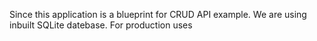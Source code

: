 Since this application is a blueprint for CRUD API example. We are using inbuilt SQLite
datebase. For production uses 